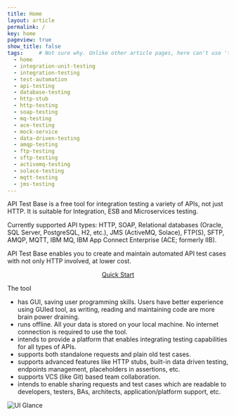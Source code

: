 ```yaml
---
title: Home
layout: article
permalink: /
key: home
pageview: true
show_title: false
tags:     # Not sure why. Unlike other article pages, here can't use 'tags: tag1 tag2, ...', because it will cause 'tags[0]' in _includes/article-info.html not working, hence not rendering the 'keywords' metadata.
  - home
  - integration-unit-testing
  - integration-testing
  - test-automation 
  - api-testing
  - database-testing
  - http-stub
  - http-testing
  - soap-testing
  - mq-testing
  - ace-testing
  - mock-service
  - data-driven-testing
  - amqp-testing
  - ftp-testing
  - sftp-testing
  - activemq-testing
  - solace-testing
  - mqtt-testing
  - jms-testing
---
```

API Test Base is a free tool for integration testing a variety of APIs, not just HTTP. It is suitable for Integration, ESB and Microservices testing.

Currently supported API types: HTTP, SOAP, Relational databases (Oracle, SQL Server, PostgreSQL, H2, etc.), JMS (ActiveMQ, Solace), FTP(S), SFTP, AMQP, MQTT, IBM MQ, IBM App Connect Enterprise (ACE; formerly IIB).

API Test Base enables you to create and maintain automated API test cases with not only HTTP involved, at lower cost.

<div style="text-align:center"><a class="button button--outline-primary button--pill" href="/docs/en/quick-start">Quick Start</a></div>

The tool
* has GUI, saving user programming skills. Users have better experience using GUIed tool, as writing, reading and maintaining code are more brain power draining.
* runs offline. All your data is stored on your local machine. No internet connection is required to use the tool.
* intends to provide a platform that enables integrating testing capabilities for all types of APIs.
* supports both standalone requests and plain old test cases.
* supports advanced features like HTTP stubs, built-in data driven testing, endpoints management, placeholders in assertions, etc.
* supports VCS (like Git) based team collaboration.
* intends to enable sharing requests and test cases which are readable to developers, testers, BAs, architects, application/platform support, etc.

![UI Glance](../../screenshots/ui-glance.png)
